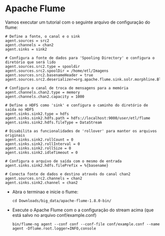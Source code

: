 # Apache Flume

Vamos executar um tutorial com o seguinte arquivo de configuração do flume:

```
# Define a fonte, o canal e o sink
agent.sources = src2
agent.channels = chan2
agent.sinks = sink2

# Configura a fonte de dados para 'Spooling Directory' e configura o diretório que será lido
agent.sources.src2.type = spooldir
agent.sources.src2.spoolDir = /home/etl/Imagens
agent.sources.src2.basenameHeader = true
agent.sources.src2.deserializer=org.apache.flume.sink.solr.morphline.BlobDeserializer$Builder

# Configura o canal de troca de mensagens para a memória
agent.channels.chan2.type = memory
agent.channels.chan2.capacity = 1000

# Define o HDFS como 'sink' e configura o caminho do diretório de saída no HDFS
agent.sinks.sink2.type = hdfs
agent.sinks.sink2.hdfs.path = hdfs://localhost:9000/user/etl/flume
agent.sinks.sink2.hdfs.fileType = DataStream

# Disabilita as funcionalidades de 'rollover' para manter os arquivos originais
agent.sinks.sink2.rollCount = 0
agent.sinks.sink2.rollInterval = 0
agent.sinks.sink2.rollSize = 0
agent.sinks.sink2.idleTimeout = 0

# Configura o arquivo de saída com o mesmo de entrada
agent.sinks.sink2.hdfs.filePrefix = %{basename}

# Conecta fonte de dados e destino através do canal chan2
agent.sources.src2.channels = chan2
agent.sinks.sink2.channel = chan2
```

- Abra o terminao e inicie o flume:
	
	```cd Downloads/big_data/apache-flume-1.8.0-bin/```

- Execute o Apache Flume com o a configuração do stream acima (que está salvo no arquivo conf/example.conf)
	
	```bin/flume-ng agent --conf conf --conf-file conf/example.conf --name agent -Dflume.root.logger=INFO,console```

